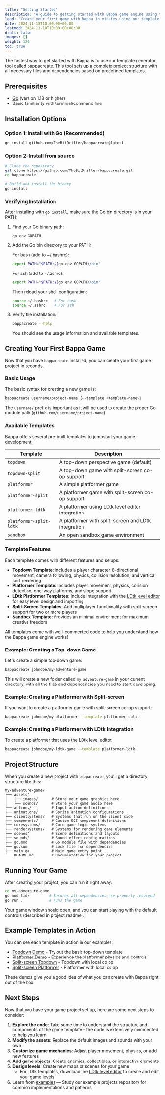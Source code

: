 ```yaml
---
title: "Getting Started"
description: "A guide to getting started with Bappa game engine using the bappacreate tool"
lead: "Create your first game with Bappa in minutes using our template generator"
date: 2024-11-18T10:00:00+00:00
lastmod: 2024-11-18T10:00:00+00:00
draft: false
images: []
weight: 120
toc: true
---
```


The fastest way to get started with Bappa is to use our template generator tool called [bappacreate](https://github.com/TheBitDrifter/bappacreate). This tool sets up a complete project structure with all necessary files and dependencies based on predefined templates.

## Prerequisites

- [Go](https://golang.org/dl/) (version 1.18 or higher)
- Basic familiarity with terminal/command line

## Installation Options

### Option 1: Install with Go (Recommended)

```bash
go install github.com/TheBitDrifter/bappacreate@latest
```

### Option 2: Install from source

```bash
# Clone the repository
git clone https://github.com/TheBitDrifter/bappacreate.git
cd bappacreate

# Build and install the binary
go install
```

### Verifying Installation

After installing with `go install`, make sure the Go bin directory is in your PATH:

1. Find your Go binary path:

   ```bash
   go env GOPATH
   ```

2. Add the Go bin directory to your PATH:

   For bash (add to ~/.bashrc):

   ```bash
   export PATH="$PATH:$(go env GOPATH)/bin"
   ```

   For zsh (add to ~/.zshrc):

   ```bash
   export PATH="$PATH:$(go env GOPATH)/bin"
   ```

   Then reload your shell configuration:

   ```bash
   source ~/.bashrc   # For bash
   source ~/.zshrc    # For zsh
   ```

3. Verify the installation:

   ```bash
   bappacreate --help
   ```

   You should see the usage information and available templates.

## Creating Your First Bappa Game

Now that you have `bappacreate` installed, you can create your first game project in seconds.

### Basic Usage

The basic syntax for creating a new game is:

```bash
bappacreate username/project-name [--template <template-name>]
```

The `username/` prefix is important as it will be used to create the proper Go module path (`github.com/username/project-name`).

### Available Templates

Bappa offers several pre-built templates to jumpstart your game development:

| Template                | Description                                         |
| ----------------------- | --------------------------------------------------- |
| `topdown`               | A top-down perspective game (default)               |
| `topdown-split`         | A top-down game with split-screen co-op support     |
| `platformer`            | A simple platformer game                            |
| `platformer-split`      | A platformer game with split-screen co-op support   |
| `platformer-ldtk`       | A platformer using LDtk level editor integration    |
| `platformer-split-ldtk` | A platformer with split-screen and LDtk integration |
| `sandbox`               | An open sandbox game environment                    |

### Template Features

Each template comes with different features and setups:

- **Topdown Template**: Includes a player character, 8-directional movement, camera following, physics, collision resolution, and vertical sort rendering
- **Platformer Template**: Includes player movement, physics, collision detection, one-way platforms, and slope support
- **LDtk Platformer Templates**: Include integration with the [LDtk level editor](https://ldtk.io/) for easy level design and importing
- **Split-Screen Templates**: Add multiplayer functionality with split-screen support for two or more players
- **Sandbox Template**: Provides an minimal environment for maximum creative freedom

All templates come with well-commented code to help you understand how the Bappa game engine works!

### Example: Creating a Top-down Game

Let's create a simple top-down game:

```bash
bappacreate johndoe/my-adventure-game
```

This will create a new folder called `my-adventure-game` in your current directory, with all the files and dependencies you need to start developing.

### Example: Creating a Platformer with Split-screen

If you want to create a platformer game with split-screen co-op support:

```bash
bappacreate johndoe/my-platformer --template platformer-split
```

### Example: Creating a Platformer with LDtk Integration

To create a platformer that uses the LDtk level editor:

```bash
bappacreate johndoe/my-ldtk-game --template platformer-ldtk
```

## Project Structure

When you create a new project with `bappacreate`, you'll get a directory structure like this:

```
my-adventure-game/
├── assets/
│   ├── images/      # Store your game graphics here
│   └── sounds/      # Store your game audio here
├── actions/         # Input action definitions
├── animations/      # Sprite animation configurations
├── clientsystems/   # Systems that run on the client side
├── components/      # Custom ECS component definitions
├── coresystems/     # Core game logic systems
├── rendersystems/   # Systems for rendering game elements
├── scenes/          # Scene definitions and layouts
├── sounds/          # Sound effect configurations
├── go.mod           # Go module file with dependencies
├── go.sum           # Lock file for dependencies
├── main.go          # Main game entry point
└── README.md        # Documentation for your project
```

## Running Your Game

After creating your project, you can run it right away:

```bash
cd my-adventure-game
go mod tidy         # Ensures all dependencies are properly resolved
go run .            # Runs the game
```

Your game window should open, and you can start playing with the default controls (described in project readme).

## Example Templates in Action

You can see each template in action in our examples:

- [Topdown Demo](/examples/templates/topdown) - Try out the basic top-down template
- [Platformer Demo](/examples/templates/platformer) - Experience the platformer physics and controls
- [Split-screen Topdown](/examples/templates/topdown-split-screen) - Topdown with local co op
- [Split-screen Platformer](/examples/templates/platformer-split-screen) - Platformer with local co op

These demos give you a good idea of what you can create with Bappa right out of the box.

## Next Steps

Now that you have your game project set up, here are some next steps to consider:

1. **Explore the code**: Take some time to understand the structure and components of the game template - the code is extensively commented to help you learn
2. **Modify the assets**: Replace the default images and sounds with your own
3. **Customize game mechanics**: Adjust player movement, physics, or add new features
4. **Add game objects**: Create enemies, collectibles, or interactive elements
5. **Design levels**: Create new maps or scenes for your game
   - For LDtk templates, download the [LDtk level editor](https://ldtk.io/) to create and edit your game levels
6. Learn from [examples](/examples) — Study our example projects repository for common implementations and patterns
